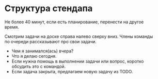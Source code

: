 # Структура стендапа 

Не более 40 минут, если есть планирование, перенести на другое время.

Смотрим задачи на доске справа налево сверху вниз. Члены команды по очереди рассказывают про свои задачи.

- Чем я занимался(ась) вчера?
- Что я делаю сегодня.
- Если нужна помощь в выполнении задачи или вопрос, коротко обсудить это с командой.
- Если задача закрыта, предлагаем новую задачу из TODO.